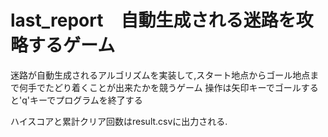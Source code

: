 # last_report　自動生成される迷路を攻略するゲーム
迷路が自動生成されるアルゴリズムを実装して,スタート地点からゴール地点まで何手でたどり着くことが出来たかを競うゲーム
操作は矢印キーでゴールすると'q'キーでプログラムを終了する

ハイスコアと累計クリア回数はresult.csvに出力される.
